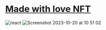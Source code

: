 # <a href="https://sudo-react-n0jcfkyes-sudo-self.vercel.app">Made with love NFT</a>
![react](https://github.com/sudo-self/sudo-self.deno.dev/assets/119916323/a19a7b41-e3cd-4efe-84e6-70731727589f)
![Screenshot 2023-10-20 at 10 51 02](https://github.com/sudo-self/Made-with-love-NFT/assets/119916323/3ded5762-257c-4d40-9527-b77e146d8880)
